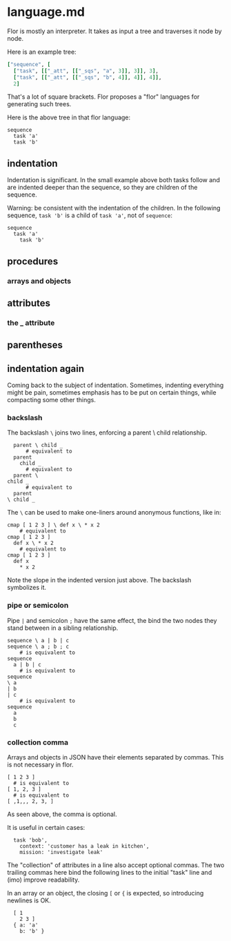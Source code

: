 
# language.md

Flor is mostly an interpreter. It takes as input a tree and traverses it node by node.

Here is an example tree:
```ruby
["sequence", [
  ["task", [["_att", [["_sqs", "a", 3]], 3]], 3],
  ["task", [["_att", [["_sqs", "b", 4]], 4]], 4]],
  2]
```

That's a lot of square brackets. Flor proposes a "flor" languages for generating such trees.

Here is the above tree in that flor language:
```
sequence
  task 'a'
  task 'b'
```

## indentation

Indentation is significant. In the small example above both tasks follow and are indented deeper than the sequence, so they are children of the sequence.

Warning: be consistent with the indentation of the children. In the following sequence, `task 'b'` is a child of `task 'a'`, not of `sequence`:
```
sequence
  task 'a'
    task 'b'
```

## procedures
### arrays and objects

## attributes
### the _ attribute

## parentheses

## indentation again

Coming back to the subject of indentation. Sometimes, indenting everything might be pain, sometimes emphasis has to be put on certain things, while compacting some other things.

### backslash

The backslash `\` joins two lines, enforcing a parent \ child relationship.

```
  parent \ child _
      # equivalent to
  parent
    child _
      # equivalent to
  parent \
child _
      # equivalent to
  parent
\ child _
```

The `\` can be used to make one-liners around anonymous functions, like in:

```
cmap [ 1 2 3 ] \ def x \ * x 2
    # equivalent to
cmap [ 1 2 3 ]
  def x \ * x 2
    # equivalent to
cmap [ 1 2 3 ]
  def x
    * x 2
```

Note the slope in the indented version just above. The backslash symbolizes it.

### pipe or semicolon

Pipe `|` and semicolon `;` have the same effect, the bind the two nodes they stand between in a sibling relationship.

```
sequence \ a | b | c
sequence \ a ; b ; c
    # is equivalent to
sequence
  a | b | c
    # is equivalent to
sequence
\ a
| b
| c
    # is equivalent to
sequence
  a
  b
  c
```

### collection comma

Arrays and objects in JSON have their elements separated by commas. This is not necessary in flor.

```
[ 1 2 3 ]
  # is equivalent to
[ 1, 2, 3 ]
  # is equivalent to
[ ,1,,, 2, 3, ]
```

As seen above, the comma is optional.

It is useful in certain cases:
```
  task 'bob',
    context: 'customer has a leak in kitchen',
    mission: 'investigate leak'
```

The "collection" of attributes in a line also accept optional commas. The two trailing commas here bind the following lines to the initial "task" line and (imo) improve readability.

In an array or an object, the closing `[` or `{` is expected, so introducing newlines is OK.
```
  [ 1
    2 3 ]
  { a: 'a'
    b: 'b' }
```

